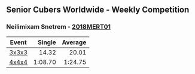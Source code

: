 ## Senior Cubers Worldwide - Weekly Competition
### Neilimixam Snetrem - [2018MERT01](https://www.worldcubeassociation.org/persons/2018MERT01)

| Event | Single | Average |
| -- | --: | --: |
| [3x3x3](neilimixam_snetrem/333.md) | 14.32 | 20.01 |
| [4x4x4](neilimixam_snetrem/444.md) | 1:08.70 | 1:24.75 |

<!-- Global site tag (gtag.js) - Google Analytics -->
<script async src="https://www.googletagmanager.com/gtag/js?id=UA-86348435-3"></script>
<script>window.dataLayer = window.dataLayer || []; function gtag() {dataLayer.push(arguments);} gtag('js', new Date()); gtag('config', 'UA-86348435-3');</script>
